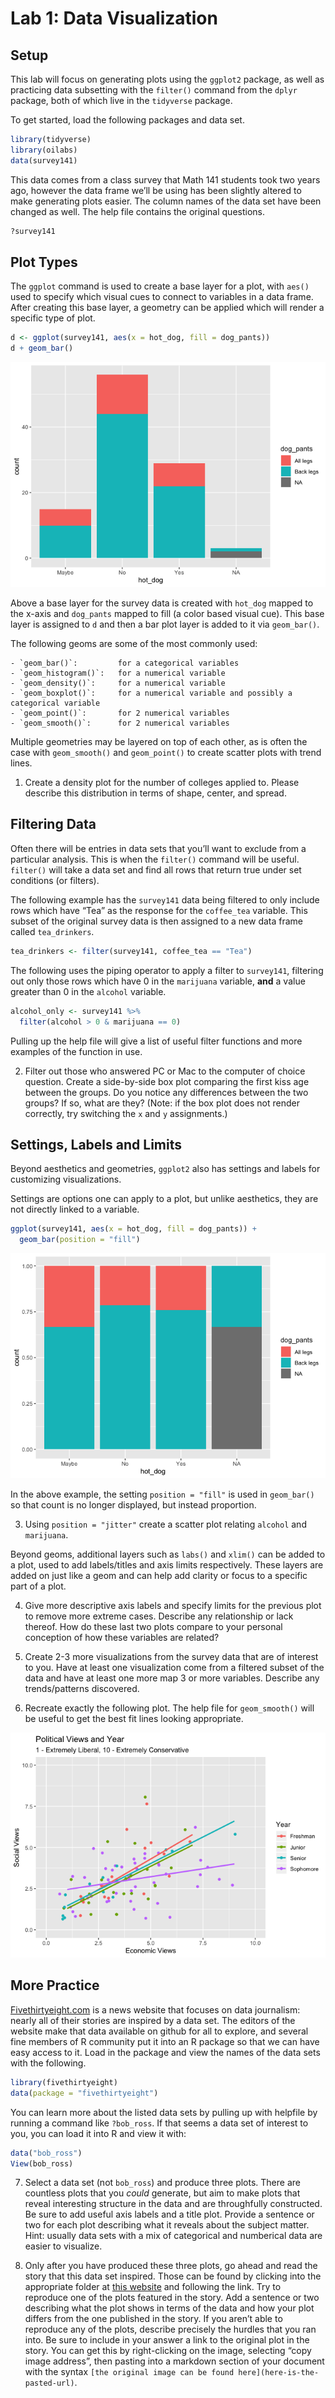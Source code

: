 Lab 1: Data Visualization
================

## Setup

This lab will focus on generating plots using the `ggplot2` package, as
well as practicing data subsetting with the `filter()` command from the
`dplyr` package, both of which live in the `tidyverse` package.

To get started, load the following packages and data set.

``` r
library(tidyverse)
library(oilabs)
data(survey141)
```

This data comes from a class survey that Math 141 students took two
years ago, however the data frame we’ll be using has been slightly
altered to make generating plots easier. The column names of the data
set have been changed as well. The help file contains the original
questions.

``` r
?survey141
```

## Plot Types

The `ggplot` command is used to create a base layer for a plot, with
`aes()` used to specify which visual cues to connect to variables in a
data frame. After creating this base layer, a geometry can be applied
which will render a specific type of plot.

``` r
d <- ggplot(survey141, aes(x = hot_dog, fill = dog_pants))
d + geom_bar()
```

![](01-visualization_files/figure-gfm/unnamed-chunk-2-1.png)<!-- -->

Above a base layer for the survey data is created with `hot_dog` mapped
to the x-axis and `dog_pants` mapped to fill (a color based visual cue).
This base layer is assigned to `d` and then a bar plot layer is added to
it via `geom_bar()`.

The following geoms are some of the most commonly used:

    - `geom_bar()`:         for a categorical variables
    - `geom_histogram()`:   for a numerical variable
    - `geom_density()`:     for a numerical variable
    - `geom_boxplot()`:     for a numerical variable and possibly a categorical variable
    - `geom_point()`:       for 2 numerical variables
    - `geom_smooth()`:      for 2 numerical variables

Multiple geometries may be layered on top of each other, as is often the
case with `geom_smooth()` and `geom_point()` to create scatter plots
with trend lines.

1.  Create a density plot for the number of colleges applied to. Please
    describe this distribution in terms of shape, center, and spread.

## Filtering Data

Often there will be entries in data sets that you’ll want to exclude
from a particular analysis. This is when the `filter()` command will be
useful. `filter()` will take a data set and find all rows that return
true under set conditions (or filters).

The following example has the `survey141` data being filtered to only
include rows which have “Tea” as the response for the `coffee_tea`
variable. This subset of the original survey data is then assigned to a
new data frame called `tea_drinkers`.

``` r
tea_drinkers <- filter(survey141, coffee_tea == "Tea")
```

The following uses the piping operator to apply a filter to `survey141`,
filtering out only those rows which have 0 in the `marijuana` variable,
**and** a value greater than 0 in the `alcohol` variable.

``` r
alcohol_only <- survey141 %>% 
  filter(alcohol > 0 & marijuana == 0)
```

Pulling up the help file will give a list of useful filter functions and
more examples of the function in use.

2.  Filter out those who answered PC or Mac to the computer of choice
    question. Create a side-by-side box plot comparing the first kiss
    age between the groups. Do you notice any differences between the
    two groups? If so, what are they? (Note: if the box plot does not
    render correctly, try switching the `x` and `y` assignments.)

## Settings, Labels and Limits

Beyond aesthetics and geometries, `ggplot2` also has settings and labels
for customizing visualizations.

Settings are options one can apply to a plot, but unlike aesthetics,
they are not directly linked to a variable.

``` r
ggplot(survey141, aes(x = hot_dog, fill = dog_pants)) +
  geom_bar(position = "fill")
```

![](01-visualization_files/figure-gfm/unnamed-chunk-7-1.png)<!-- -->

In the above example, the setting `position = "fill"` is used in
`geom_bar()` so that count is no longer displayed, but instead
proportion.

3.  Using `position = "jitter"` create a scatter plot relating `alcohol`
    and `marijuana`.

Beyond geoms, additional layers such as `labs()` and `xlim()` can be
added to a plot, used to add labels/titles and axis limits respectively.
These layers are added on just like a geom and can help add clarity or
focus to a specific part of a plot.

4.  Give more descriptive axis labels and specify limits for the
    previous plot to remove more extreme cases. Describe any
    relationship or lack thereof. How do these last two plots compare to
    your personal conception of how these variables are related?

5.  Create 2-3 more visualizations from the survey data that are of
    interest to you. Have at least one visualization come from a
    filtered subset of the data and have at least one more map 3 or more
    variables. Describe any trends/patterns discovered.

6.  Recreate exactly the following plot. The help file for
    `geom_smooth()` will be useful to get the best fit lines looking
    appropriate.

![](01-visualization_files/figure-gfm/unnamed-chunk-11-1.png)<!-- -->

## More Practice

[Fivethirtyeight.com](https://fivethirtyeight.com/) is a news website
that focuses on data journalism: nearly all of their stories are
inspired by a data set. The editors of the website make that data
available on github for all to explore, and several fine members of R
community put it into an R package so that we can have easy access to
it. Load in the package and view the names of the data sets with the
following.

``` r
library(fivethirtyeight)
data(package = "fivethirtyeight")
```

You can learn more about the listed data sets by pulling up with
helpfile by running a command like `?bob_ross`. If that seems a data set
of interest to you, you can load it into R and view it with:

``` r
data("bob_ross")
View(bob_ross)
```

7.  Select a data set (not `bob_ross`) and produce three plots. There
    are countless plots that you *could* generate, but aim to make plots
    that reveal interesting structure in the data and are throughfully
    constructed. Be sure to add useful axis labels and a title plot.
    Provide a sentence or two for each plot describing what it reveals
    about the subject matter. Hint: usually data sets with a mix of
    categorical and numberical data are easier to visualize.

8.  Only after you have produced these three plots, go ahead and read
    the story that this data set inspired. Those can be found by
    clicking into the appropriate folder at [this
    website](https://github.com/fivethirtyeight/data) and following the
    link. Try to reproduce one of the plots featured in the story. Add a
    sentence or two describing what the plot shows in terms of the data
    and how your plot differs from the one published in the story. If
    you aren’t able to reproduce any of the plots, describe precisely
    the hurdles that you ran into. Be sure to include in your answer a
    link to the original plot in the story. You can get this by
    right-clicking on the image, selecting “copy image address”, then
    pasting into a markdown section of your document with the syntax
    `[the original image can be found here](here-is-the-pasted-url)`.
